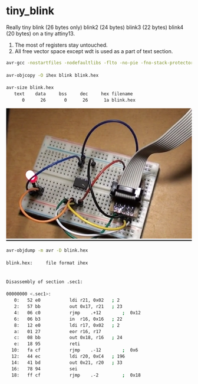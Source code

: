 # tiny_blink
Really tiny blink (26 bytes only) 
blink2 (24 bytes)
blink3 (22 bytes)
blink4 (20 bytes)
on a tiny attiny13.

1. The most of registers stay untouched.
2. All free vector space except wdt is used as a part of text section.

```sh
avr-gcc -nostartfiles -nodefaultlibs -flto -no-pie -fno-stack-protector -fno-pic -Wall -Os -mmcu=attiny13 -o blink blink.S

avr-objcopy -O ihex blink blink.hex

avr-size blink.hex
   text	   data	    bss	    dec	    hex	filename
      0	     26	      0	     26	     1a	blink.hex

```
![screenshot](blink.png)

```sh
avr-objdump -m avr -D blink.hex

blink.hex:     file format ihex


Disassembly of section .sec1:

00000000 <.sec1>:
   0:	52 e0       	ldi	r21, 0x02	; 2
   2:	57 bb       	out	0x17, r21	; 23
   4:	06 c0       	rjmp	.+12     	;  0x12
   6:	06 b3       	in	r16, 0x16	; 22
   8:	12 e0       	ldi	r17, 0x02	; 2
   a:	01 27       	eor	r16, r17
   c:	08 bb       	out	0x18, r16	; 24
   e:	18 95       	reti
  10:	fa cf       	rjmp	.-12     	;  0x6
  12:	44 ec       	ldi	r20, 0xC4	; 196
  14:	41 bd       	out	0x21, r20	; 33
  16:	78 94       	sei
  18:	ff cf       	rjmp	.-2      	;  0x18

```
